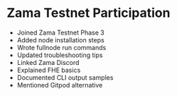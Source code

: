 # Zama Testnet Participation
- Joined Zama Testnet Phase 3
- Added node installation steps
- Wrote fullnode run commands
- Updated troubleshooting tips
- Linked Zama Discord
- Explained FHE basics
- Documented CLI output samples
- Mentioned Gitpod alternative
